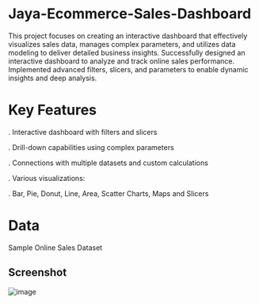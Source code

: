 # Jaya-Ecommerce-Sales-Dashboard
This project focuses on creating an interactive dashboard that effectively visualizes sales data, manages complex parameters, and utilizes data modeling to deliver detailed business insights. Successfully designed an interactive dashboard to analyze and track online sales performance. Implemented advanced filters, slicers, and parameters to enable dynamic insights and deep analysis.

# Key Features
. Interactive dashboard with filters and slicers

. Drill-down capabilities using complex parameters

. Connections with multiple datasets and custom calculations

. Various visualizations:

. Bar, Pie, Donut, Line, Area, Scatter Charts, Maps and Slicers

# Data
  Sample Online Sales Dataset

## Screenshot
![image](https://github.com/user-attachments/assets/f2357fff-eef6-41b1-a6ff-9a3625e333b0)
